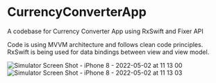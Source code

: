 # CurrencyConverterApp
A codebase for Currency Converter App using RxSwift and Fixer API

Code is using MVVM architecture and follows clean code principles. RxSwift is being used for data bindings between view and view model.


![Simulator Screen Shot - iPhone 8 - 2022-05-02 at 11 13 00](https://user-images.githubusercontent.com/16701331/166189650-6fbccd69-0a24-4d03-b512-777bd9619bde.png)
![Simulator Screen Shot - iPhone 8 - 2022-05-02 at 11 13 03](https://user-images.githubusercontent.com/16701331/166189668-56139070-34a6-44fa-99db-90d476b00475.png)
